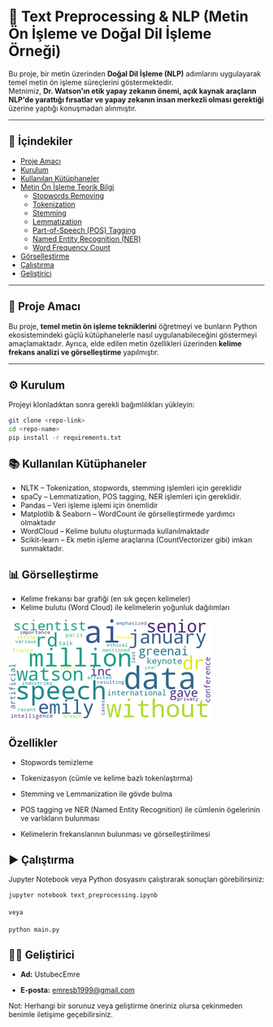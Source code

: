 # 📝 Text Preprocessing & NLP (Metin Ön İşleme ve Doğal Dil İşleme Örneği)

Bu proje, bir metin üzerinden **Doğal Dil İşleme (NLP)** adımlarını uygulayarak temel metin ön işleme süreçlerini göstermektedir.  
Metnimiz, **Dr. Watson'ın etik yapay zekanın önemi, açık kaynak araçların NLP'de yarattığı fırsatlar ve yapay zekanın insan merkezli olması gerektiği** üzerine yaptığı konuşmadan alınmıştır.

---

## 📌 İçindekiler

- [Proje Amacı](#-proje-amacı)
- [Kurulum](#-kurulum)
- [Kullanılan Kütüphaneler](#-kullanılan-kütüphaneler)
- [Metin Ön İşleme Teorik Bilgi](#-metin-ön-i̇şleme-teorik-bilgi)
  - [Stopwords Removing](#-stopwords-removing)
  - [Tokenization](#-tokenization)
  - [Stemming](#-stemming)
  - [Lemmatization](#-lemmatization)
  - [Part-of-Speech (POS) Tagging](#-part-of-speech-pos-tagging)
  - [Named Entity Recognition (NER)](#-named-entity-recognition-ner)
  - [Word Frequency Count](#-word-frequency-count)
- [Görselleştirme](#-görselleştirme)
- [Çalıştırma](#-çalıştırma)
- [Geliştirici](#-geliştirici)

---

## 🎯 Proje Amacı

Bu proje, **temel metin ön işleme tekniklerini** öğretmeyi ve bunların Python ekosistemindeki güçlü kütüphanelerle nasıl uygulanabileceğini göstermeyi amaçlamaktadır. Ayrıca, elde edilen metin özellikleri üzerinden **kelime frekans analizi ve görselleştirme** yapılmıştır.

---

## ⚙️ Kurulum

Projeyi klonladıktan sonra gerekli bağımlılıkları yükleyin:

```bash
git clone <repo-link>
cd <repo-name>
pip install -r requirements.txt
```

## 📚 Kullanılan Kütüphaneler

- NLTK – Tokenization, stopwords, stemming işlemleri için gereklidir
- spaCy – Lemmatization, POS tagging, NER işlemleri için gereklidir.
- Pandas – Veri işleme işlemi için önemlidir
- Matplotlib & Seaborn – WordCount ile görselleştirmede yardımcı olmaktadır
- WordCloud – Kelime bulutu oluşturmada kullanılmaktadır
- Scikit-learn – Ek metin işleme araçlarına (CountVectorizer gibi) imkan sunmaktadır.

## 📊 Görselleştirme

- Kelime frekansı bar grafiği (en sık geçen kelimeler)
- Kelime bulutu (Word Cloud) ile kelimelerin yoğunluk dağılımları

![wordcloud görselleştirmesi](wordcloud.png)

## Özellikler

- Stopwords temizleme

- Tokenizasyon (cümle ve kelime bazlı tokenlaştırma)

- Stemming ve Lemmanization ile gövde bulma

- POS tagging ve NER (Named Entity Recognition) ile cümlenin ögelerinin ve varlıkların bulunması

- Kelimelerin frekanslarının bulunması ve görselleştirilmesi

## ▶️ Çalıştırma

Jupyter Notebook veya Python dosyasını çalıştırarak sonuçları görebilirsiniz:

```bash
jupyter notebook text_preprocessing.ipynb

veya

python main.py

```

## 👨‍💻 Geliştirici

- **Ad:** UstubecEmre

- **E-posta:** emresb1999@gmail.com

Not: Herhangi bir sorunuz veya geliştirme öneriniz olursa çekinmeden benimle iletişime geçebilirsiniz.
